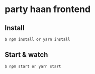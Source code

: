 # party haan frontend

## Install

    $ npm install or yarn install

## Start & watch

    $ npm start or yarn start
